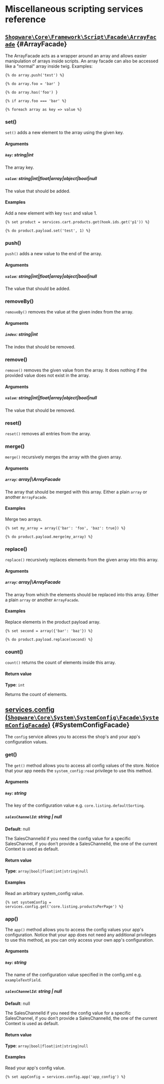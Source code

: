 <!--- auto generated by `bin/console docs:generate-scripting-reference` in the shopware project, don't edit this file manually -->
# Miscellaneous scripting services reference

## [`Shopware\Core\Framework\Script\Facade\ArrayFacade`](https://github.com/shopware/platform/blob/trunk/src/Core/Framework/Script/Facade/ArrayFacade.php) {#ArrayFacade}

The ArrayFacade acts as a wrapper around an array and allows easier manipulation of arrays inside scripts.
An array facade can also be accessed like a "normal" array inside twig.
Examples:
```twig
{% do array.push('test') %}

{% do array.foo = 'bar' }

{% do array.has('foo') }

{% if array.foo === 'bar' %}

{% foreach array as key => value %}
```

### set()

`set()` adds a new element to the array using the given key.


#### Arguments

##### `key`: string|int

The array key.

##### `value`: string|int|float|array|object|bool|null

The value that should be added.



#### Examples

Add a new element with key `test` and value 1.
```twig
{% set product = services.cart.products.get(hook.ids.get('p1')) %}

{% do product.payload.set('test', 1) %}
```
### push()

`push()` adds a new value to the end of the array.


#### Arguments

##### `value`: string|int|float|array|object|bool|null

The value that should be added.



### removeBy()

`removeBy()` removes the value at the given index from the array.


#### Arguments

##### `index`: string|int

The index that should be removed.



### remove()

`remove()` removes the given value from the array. It does nothing if the provided value does not exist in the array.


#### Arguments

##### `value`: string|int|float|array|object|bool|null

The value that should be removed.



### reset()

`reset()` removes all entries from the array.



### merge()

`merge()` recursively merges the array with the given array.


#### Arguments

##### `array`: array|\ArrayFacade

The array that should be merged with this array. Either a plain `array` or another `ArrayFacade`.



#### Examples

Merge two arrays.
```twig
{% set my_array = array({'bar': 'foo', 'baz': true}) %}

{% do product.payload.merge(my_array) %}
```
### replace()

`replace()` recursively replaces elements from the given array into this array.


#### Arguments

##### `array`: array|\ArrayFacade

The array from which the elements should be replaced into this array. Either a plain `array` or another `ArrayFacade`.



#### Examples

Replace elements in the product payload array.
```twig
{% set second = array({'bar': 'baz'}) %}

{% do product.payload.replace(second) %}
```
### count()

`count()` returns the count of elements inside this array.


#### Return value

**Type**: `int`

Returns the count of elements.



## [services.config (`Shopware\Core\System\SystemConfig\Facade\SystemConfigFacade`)](https://github.com/shopware/platform/blob/trunk/src/Core/System/SystemConfig/Facade/SystemConfigFacade.php) {#SystemConfigFacade}

The `config` service allows you to access the shop's and your app's configuration values.


### get()

The `get()` method allows you to access all config values of the store.
Notice that your app needs the `system_config:read` privilege to use this method.

#### Arguments

##### `key`: string

The key of the configuration value e.g. `core.listing.defaultSorting`.

##### `salesChannelId`: string | null
**Default**: null

The SalesChannelId if you need the config value for a specific SalesChannel, if you don&#039;t provide a SalesChannelId, the one of the current Context is used as default.


#### Return value

**Type**: `array|bool|float|int|string|null`



#### Examples

Read an arbitrary system_config value.
```twig
{% set systemConfig = services.config.get('core.listing.productsPerPage') %}
```
### app()

The `app()` method allows you to access the config values your app's configuration.
Notice that your app does not need any additional privileges to use this method, as you can only access your own app's configuration.

#### Arguments

##### `key`: string

The name of the configuration value specified in the config.xml e.g. `exampleTextField`.

##### `salesChannelId`: string | null
**Default**: null

The SalesChannelId if you need the config value for a specific SalesChannel, if you don&#039;t provide a SalesChannelId, the one of the current Context is used as default.


#### Return value

**Type**: `array|bool|float|int|string|null`



#### Examples

Read your app&#039;s config value.
```twig
{% set appConfig = services.config.app('app_config') %}
```


